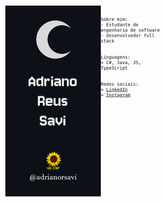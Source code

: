 <p float="left">
 <img src="https://github.com/adrianoreussavi/adrianoreussavi/blob/main/imgs/profile_1.png" width="300" align="left">
  <p float="left">
    <samp>
      <br>
      <br>
      Sobre mim:<br>
             - Estudante de engenharia de software<br>
             - desenvolvedor full stack<br>
      <br>
      <br>
      Linguagens:<br>
          > C#, Java, JS, TypeScript<br>
      <br>
      <br>
      Redes sociais:<br>
          > <a href="https://www.linkedin.com/in/adrianoreussavi/" title="LinkedIn Profile">LinkedIn</a><br>
          > <a href="https://www.instagram.com/adrianorsavi/" title="Instagram Profile">Instagram</a><br>
    </samp>
  </p>
</p>
